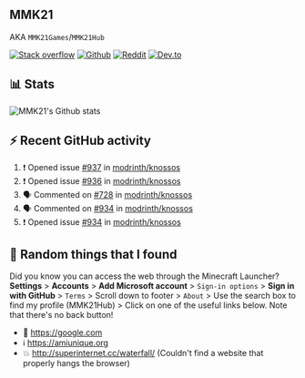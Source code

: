 ## MMK21
AKA `MMK21Games`/`MMK21Hub`

[![Stack overflow](https://img.shields.io/badge/Stack_Overflow-FE7A16?style=for-the-badge&logo=stack-overflow&logoColor=white)](https://stackoverflow.com/users/11519302/mmk21)
[![Github](https://img.shields.io/badge/GitHub-100000?style=for-the-badge&logo=github&logoColor=white)](https://github.com/MMK21Hub)
[![Reddit](https://img.shields.io/badge/Reddit-FF4500?style=for-the-badge&logo=reddit&logoColor=white)](https://www.reddit.com/user/mmk21games)
[![Dev.to](https://img.shields.io/badge/dev.to-0A0A0A?style=for-the-badge&logo=dev.to&logoColor=white)](https://dev.to/mmk21)

## 📊 Stats 

![MMK21's Github stats](https://github-readme-stats.vercel.app/api?username=MMK21Hub&show_icons=true&theme=dark&bg_color=171b22&text_color=CCCCCC&hide_border=true)

## ⚡ Recent GitHub activity

<!--START_SECTION:activity-->
1. ❗️ Opened issue [#937](https://github.com/modrinth/knossos/issues/937) in [modrinth/knossos](https://github.com/modrinth/knossos)
2. ❗️ Opened issue [#936](https://github.com/modrinth/knossos/issues/936) in [modrinth/knossos](https://github.com/modrinth/knossos)
3. 🗣 Commented on [#728](https://github.com/modrinth/knossos/issues/728) in [modrinth/knossos](https://github.com/modrinth/knossos)
4. 🗣 Commented on [#934](https://github.com/modrinth/knossos/issues/934) in [modrinth/knossos](https://github.com/modrinth/knossos)
5. ❗️ Opened issue [#934](https://github.com/modrinth/knossos/issues/934) in [modrinth/knossos](https://github.com/modrinth/knossos)
<!--END_SECTION:activity-->

## 🙂 Random things that I found

Did you know you can access the web through the Minecraft Launcher? **Settings** > **Accounts** > **Add Microsoft account** > `Sign-in options` > **Sign in with GitHub** > `Terms` > Scroll down to footer > `About` > Use the search box to find my profile (MMK21Hub) > Click on one of the useful links below. Note that there's no back button!

* 🔎 <https://google.com>
* ℹ️ <https://amiunique.org>
* 💥 <http://superinternet.cc/waterfall/> (Couldn't find a website that properly hangs the browser)

